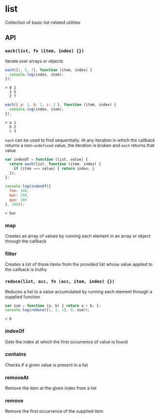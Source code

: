 list
====

Collection of basic list-related utilities

API
---

### `each(list, fn (item, index) {})`

Iterate over arrays or objects

```js
each([1, 5, 7], function (item, index) {
  console.log(index, item);
});
```

```
> 0 1
  1 5
  2 7
```

```js
each({ a: 1, b: 2, c: 3 }, function (item, index) {
  console.log(index, item);
});
```

```
> a 1
  b 2
  c 3
```

`each` can be used to find sequentially. At any iteration in which the callback returns a non-`undefined`
value, the iteration is broken and `each` returns that value

```js
var indexOf = function (list, value) {
  return each(list, function (item, index) {
    if (item === value) { return index; }
  });  
};

console.log(indexOf({
  foo: 100,
  bar: 200,
  qux: 300
}, 200));
```

```
> bar
```

### map

Creates an array of values by running each element in an array or object through the callback

### filter

Creates a list of those items from the provided list whose value applied to the callback is truthy

### `reduce(list, acc, fn (acc, item, index) {})`

Reduces a list to a value accumulated by running each element through a supplied function

```js
var sum = function (a, b) { return a + b; };
console.log(reduce([1, 2, 3], 0, sum));
```

```
> 6
```

### indexOf

Gets the index at which the first occurrence of value is found

### contains

Checks if a given value is present in a list

### removeAt

Remove the item at the given index from a list

### remove

Remove the first occurrence of the supplied item

